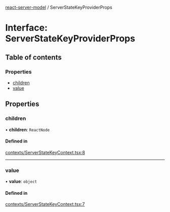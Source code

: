 [react-server-model](../README.md) / ServerStateKeyProviderProps

# Interface: ServerStateKeyProviderProps

## Table of contents

### Properties

- [children](ServerStateKeyProviderProps.md#children)
- [value](ServerStateKeyProviderProps.md#value)

## Properties

### children

• **children**: `ReactNode`

#### Defined in

[contexts/ServerStateKeyContext.tsx:8](https://github.com/jason89521/react-fetch/blob/f9fe784/src/lib/contexts/ServerStateKeyContext.tsx#L8)

___

### value

• **value**: `object`

#### Defined in

[contexts/ServerStateKeyContext.tsx:7](https://github.com/jason89521/react-fetch/blob/f9fe784/src/lib/contexts/ServerStateKeyContext.tsx#L7)
